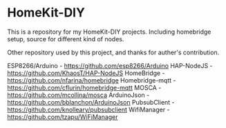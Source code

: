 # HomeKit-DIY

This is a repository for my HomeKit-DIY projects.
Including homebridge setup, source for different kind of nodes.

Other repository used by this project, and thanks for auther's contribution.

ESP8266/Arduino - https://github.com/esp8266/Arduino
HAP-NodeJS - https://github.com/KhaosT/HAP-NodeJS
HomeBridge - https://github.com/nfarina/homebridge
Homebridge-mqtt - https://github.com/cflurin/homebridge-mqtt
MOSCA - https://github.com/mcollina/mosca
ArduinoJson - https://github.com/bblanchon/ArduinoJson
PubsubClient - https://github.com/knolleary/pubsubclient
WifiManager - https://github.com/tzapu/WiFiManager

